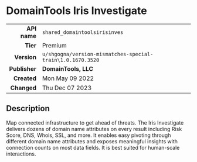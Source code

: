 # DomainTools Iris Investigate
| | |
|-:|-|
|**API name**|`shared_domaintoolsirisinves`|
|**Tier**|Premium|
|**Version**|`u/shgogna/version-mismatches-special-train\1.0.1670.3520`|
|**Publisher**|**DomainTools, LLC**|
|**Created**|Mon May 09 2022|
|**Changed**|Thu Dec 07 2023|

## Description
Map connected infrastructure to get ahead of threats. The Iris Investigate delivers dozens of domain name attributes on every result including Risk Score, DNS, Whois, SSL, and more. It enables easy pivoting through different domain name attributes and exposes meaningful insights with connection counts on most data fields. It is best suited for human-scale interactions.
